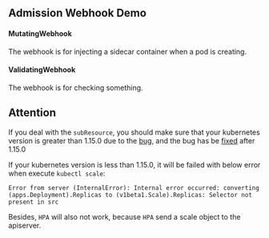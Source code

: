 ## Admission Webhook Demo
#### MutatingWebhook
The webhook is for injecting a sidecar container when a pod is creating.

#### ValidatingWebhook
The webhook is for checking something.

## Attention
If you deal with the `subResource`, you should make sure that your kubernetes version is greater than 1.15.0 due to the [bug](https://github.com/kubernetes/kubernetes/issues/67221), and the bug has be [fixed](https://github.com/kubernetes/kubernetes/pull/76849) after 1.15.0

If your kubernetes version is less than 1.15.0, it will be failed with below error when execute `kubectl scale`:
```
Error from server (InternalError): Internal error occurred: converting (apps.Deployment).Replicas to (v1beta1.Scale).Replicas: Selector not present in src
```

Besides, `HPA` will also not work, because `HPA` send a scale object to the apiserver.
